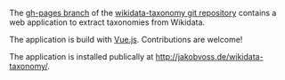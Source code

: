 The [gh-pages branch](https://github.com/nichtich/wikidata-taxonomy/tree/gh-pages) of the [wikidata-taxonomy git repository](https://github.com/nichtich/wikidata-taxonomy) contains a web application to extract taxonomies from Wikidata.

The application is build with [Vue.js](https://vuejs.org/). Contributions are welcome!

The application is installed publically at <http://jakobvoss.de/wikidata-taxonomy/>.
